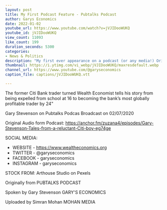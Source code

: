 ```yaml
---
layout: post
title: My First Podcast Feature - Pubtalks Podcast
author: Garys Economics
date: 2022-01-02
youtube_url: https://www.youtube.com/watch?v=jVJIDooWUKQ
youtube_id: jVJIDooWUKQ
view_count: 11093
like_count: 199
duration_seconds: 5300
categories:
- News & Politics
description: "My first ever appearance on a podcast (or any media!) Original Introduction: \"Gary Stevenson is not from your cliche city stock."
thumbnail: https://i.ytimg.com/vi_webp/jVJIDooWUKQ/maxresdefault.webp
channel_url: https://www.youtube.com/@garyseconomics
caption_file: captions/jVJIDooWUKQ.vtt

---
```


The former Citi Bank trader turned Wealth Economist tells his story from being expelled from school at 16 to becoming the bank’s most globally profitable trader by 24"


Gary Stevenson on Pubtalks Podcas
Broadcast on 02/07/2020 

Original Audio form Podcast: 
https://anchor.fm/zuzana4/episodes/Gary-Stevenson-Tales-from-a-reluctant-Citi-boy-eg74ge


SOCIAL MEDIA:
- WEBSITE - https://www.wealtheconomics.org
- TWITTER - @garyseconomics
- FACEBOOK - garyseconomics
- INSTAGRAM - garyseconomics


STOCK FROM:
Arthouse Studio on Pexels


Originally from
PUBTALKS PODCAST


Spoken by Gary Stevenson
GARY'S ECONOMICS


Uploaded by Simran Mohan 
MOHAN MEDIA
